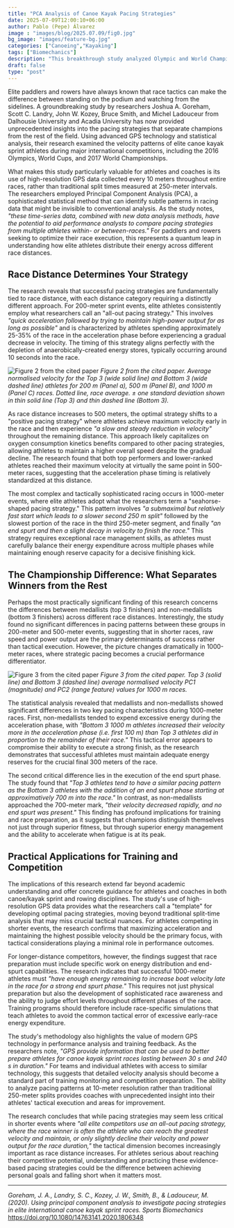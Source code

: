 ```yaml
---
title: "PCA Analysis of Canoe Kayak Pacing Strategies"
date: 2025-07-09T12:00:10+06:00
author: Pablo (Pepe) Álvarez
image : "images/blog/2025.07.09/fig0.jpg"
bg_image: "images/feature-bg.jpg"
categories: ["Canoeing","Kayaking"]
tags: ["Biomechanics"]
description: "This breakthrough study analyzed Olympic and World Championship data to uncover the tactical difference between podium finishers and everyone else"
draft: false
type: "post"
---
```


Elite paddlers and rowers have always known that race tactics can make the difference between standing on the podium and watching from the sidelines. A groundbreaking study by researchers Joshua A. Goreham, Scott C. Landry, John W. Kozey, Bruce Smith, and Michel Ladouceur from Dalhousie University and Acadia University has now provided unprecedented insights into the pacing strategies that separate champions from the rest of the field. Using advanced GPS technology and statistical analysis, their research examined the velocity patterns of elite canoe kayak sprint athletes during major international competitions, including the 2016 Olympics, World Cups, and 2017 World Championships.

What makes this study particularly valuable for athletes and coaches is its use of high-resolution GPS data collected every 10 meters throughout entire races, rather than traditional split times measured at 250-meter intervals. The researchers employed Principal Component Analysis (PCA), a sophisticated statistical method that can identify subtle patterns in racing data that might be invisible to conventional analysis. As the study notes, *"these time-series data, combined with new data analysis methods, have the potential to aid performance analysts to compare pacing strategies from multiple athletes within- or between-races."* For paddlers and rowers seeking to optimize their race execution, this represents a quantum leap in understanding how elite athletes distribute their energy across different race distances.

## Race Distance Determines Your Strategy

The research reveals that successful pacing strategies are fundamentally tied to race distance, with each distance category requiring a distinctly different approach. For 200-meter sprint events, elite athletes consistently employ what researchers call an "all-out pacing strategy." This involves *"quick acceleration followed by trying to maintain high-power output for as long as possible"* and is characterized by athletes spending approximately 25-35% of the race in the acceleration phase before experiencing a gradual decrease in velocity. The timing of this strategy aligns perfectly with the depletion of anaerobically-created energy stores, typically occurring around 10 seconds into the race.

![Figure 2 from the cited paper](/images/blog/2025.07.09/fig2.png)
*Figure 2 from the cited paper. Average normalised velocity for the Top 3 (wide solid line) and Bottom 3 (wide dashed line) athletes for 200 m (Panel a), 500 m (Panel B), and 1000 m (Panel C) races. Dotted line, race average. ± one standard deviation shown in thin solid line (Top 3) and thin dashed line (Bottom 3).*

As race distance increases to 500 meters, the optimal strategy shifts to a "positive pacing strategy" where athletes achieve maximum velocity early in the race and then experience *"a slow and steady reduction in velocity"* throughout the remaining distance. This approach likely capitalizes on oxygen consumption kinetics benefits compared to other pacing strategies, allowing athletes to maintain a higher overall speed despite the gradual decline. The research found that both top performers and lower-ranked athletes reached their maximum velocity at virtually the same point in 500-meter races, suggesting that the acceleration phase timing is relatively standardized at this distance.

The most complex and tactically sophisticated racing occurs in 1000-meter events, where elite athletes adopt what the researchers term a "seahorse-shaped pacing strategy." This pattern involves *"a submaximal but relatively fast start which leads to a slower second 250 m split"* followed by the slowest portion of the race in the third 250-meter segment, and finally *"an end spurt and then a slight decay in velocity to finish the race."* This strategy requires exceptional race management skills, as athletes must carefully balance their energy expenditure across multiple phases while maintaining enough reserve capacity for a decisive finishing kick.

## The Championship Difference: What Separates Winners from the Rest

Perhaps the most practically significant finding of this research concerns the differences between medallists (top 3 finishers) and non-medallists (bottom 3 finishers) across different race distances. Interestingly, the study found no significant differences in pacing patterns between these groups in 200-meter and 500-meter events, suggesting that in shorter races, raw speed and power output are the primary determinants of success rather than tactical execution. However, the picture changes dramatically in 1000-meter races, where strategic pacing becomes a crucial performance differentiator.

![Figure 3 from the cited paper](/images/blog/2025.07.09/fig3.png)
*Figure 3 from the cited paper. Top 3 (solid line) and Bottom 3 (dashed line) average normalised velocity PC1 (magnitude) and PC2 (range feature) values for 1000 m races.*

The statistical analysis revealed that medallists and non-medallists showed significant differences in two key pacing characteristics during 1000-meter races. First, non-medallists tended to expend excessive energy during the acceleration phase, with *"Bottom 3 1000 m athletes increased their velocity more in the acceleration phase (i.e. first 100 m) than Top 3 athletes did in proportion to the remainder of their race."* This tactical error appears to compromise their ability to execute a strong finish, as the research demonstrates that successful athletes must maintain adequate energy reserves for the crucial final 300 meters of the race.

The second critical difference lies in the execution of the end spurt phase. The study found that *"Top 3 athletes tend to have a similar pacing pattern as the Bottom 3 athletes with the addition of an end spurt phase starting at approximatively 700 m into the race."* In contrast, as non-medallists approached the 700-meter mark, *"their velocity decreased rapidly, and no end spurt was present."* This finding has profound implications for training and race preparation, as it suggests that champions distinguish themselves not just through superior fitness, but through superior energy management and the ability to accelerate when fatigue is at its peak.

## Practical Applications for Training and Competition

The implications of this research extend far beyond academic understanding and offer concrete guidance for athletes and coaches in both canoe/kayak sprint and rowing disciplines. The study's use of high-resolution GPS data provides what the researchers call a "template" for developing optimal pacing strategies, moving beyond traditional split-time analysis that may miss crucial tactical nuances. For athletes competing in shorter events, the research confirms that maximizing acceleration and maintaining the highest possible velocity should be the primary focus, with tactical considerations playing a minimal role in performance outcomes.

For longer-distance competitors, however, the findings suggest that race preparation must include specific work on energy distribution and end-spurt capabilities. The research indicates that successful 1000-meter athletes must *"have enough energy remaining to increase boat velocity late in the race for a strong end spurt phase."* This requires not just physical preparation but also the development of sophisticated race awareness and the ability to judge effort levels throughout different phases of the race. Training programs should therefore include race-specific simulations that teach athletes to avoid the common tactical error of excessive early-race energy expenditure.

The study's methodology also highlights the value of modern GPS technology in performance analysis and training feedback. As the researchers note, *"GPS provide information that can be used to better prepare athletes for canoe kayak sprint races lasting between 30 s and 240 s in duration."* For teams and individual athletes with access to similar technology, this suggests that detailed velocity analysis should become a standard part of training monitoring and competition preparation. The ability to analyze pacing patterns at 10-meter resolution rather than traditional 250-meter splits provides coaches with unprecedented insight into their athletes' tactical execution and areas for improvement.

The research concludes that while pacing strategies may seem less critical in shorter events where *"all elite competitors use an all-out pacing strategy, where the race winner is often the athlete who can reach the greatest velocity and maintain, or only slightly decline their velocity and power output for the race duration,"* the tactical dimension becomes increasingly important as race distance increases. For athletes serious about reaching their competitive potential, understanding and practicing these evidence-based pacing strategies could be the difference between achieving personal goals and falling short when it matters most.

---

*Goreham, J. A., Landry, S. C., Kozey, J. W., Smith, B., & Ladouceur, M. (2020). Using principal component analysis to investigate pacing strategies in elite international canoe kayak sprint races. Sports Biomechanics* https://doi.org/10.1080/14763141.2020.1806348